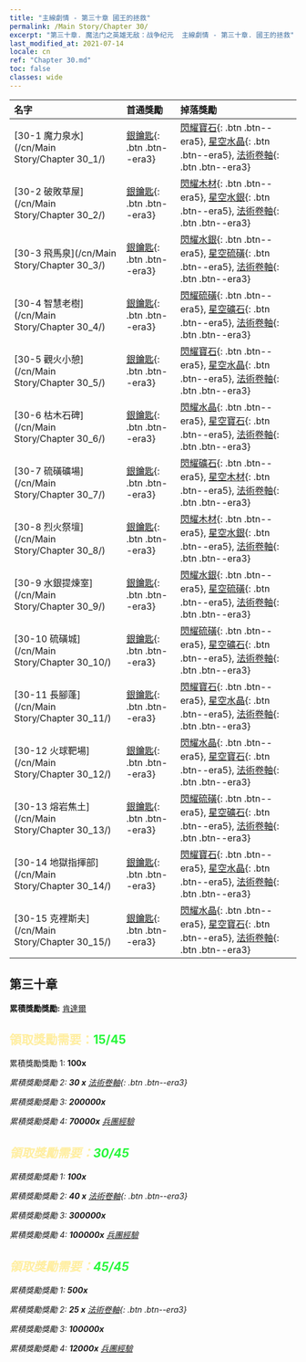 ```yaml
---
title: "主線劇情 - 第三十章 國王的拯救"
permalink: /Main Story/Chapter 30/
excerpt: "第三十章. 魔法门之英雄无敌：战争纪元  主線劇情 - 第三十章. 國王的拯救"
last_modified_at: 2021-07-14
locale: cn
ref: "Chapter 30.md"
toc: false
classes: wide
---
```


  | 名字 |  首通獎勵 | 掉落獎勵 |
  |:------------|:------------|:------------| 
  | [30-1 魔力泉水](/cn/Main Story/Chapter 30_1/) | [銀鑰匙](/cn/Items/con_693/){: .btn .btn--era3} | [閃耀寶石](/cn/Items/mat_100/){: .btn .btn--era5}, [星空水晶](/cn/Items/mat_94/){: .btn .btn--era5}, [法術卷軸](/cn/Items/con_694/){: .btn .btn--era3} |
  | [30-2 破敗草屋](/cn/Main Story/Chapter 30_2/) | [銀鑰匙](/cn/Items/con_693/){: .btn .btn--era3} | [閃耀木材](/cn/Items/mat_97/){: .btn .btn--era5}, [星空水銀](/cn/Items/mat_91/){: .btn .btn--era5}, [法術卷軸](/cn/Items/con_694/){: .btn .btn--era3} |
  | [30-3 飛馬泉](/cn/Main Story/Chapter 30_3/) | [銀鑰匙](/cn/Items/con_693/){: .btn .btn--era3} | [閃耀水銀](/cn/Items/mat_98/){: .btn .btn--era5}, [星空硫磺](/cn/Items/mat_92/){: .btn .btn--era5}, [法術卷軸](/cn/Items/con_694/){: .btn .btn--era3} |
  | [30-4 智慧老樹](/cn/Main Story/Chapter 30_4/) | [銀鑰匙](/cn/Items/con_693/){: .btn .btn--era3} | [閃耀硫磺](/cn/Items/mat_99/){: .btn .btn--era5}, [星空礦石](/cn/Items/mat_89/){: .btn .btn--era5}, [法術卷軸](/cn/Items/con_694/){: .btn .btn--era3} |
  | [30-5 觀火小憩](/cn/Main Story/Chapter 30_5/) | [銀鑰匙](/cn/Items/con_693/){: .btn .btn--era3} | [閃耀寶石](/cn/Items/mat_100/){: .btn .btn--era5}, [星空水晶](/cn/Items/mat_94/){: .btn .btn--era5}, [法術卷軸](/cn/Items/con_694/){: .btn .btn--era3} |
  | [30-6 枯木石碑](/cn/Main Story/Chapter 30_6/) | [銀鑰匙](/cn/Items/con_693/){: .btn .btn--era3} | [閃耀水晶](/cn/Items/mat_101/){: .btn .btn--era5}, [星空寶石](/cn/Items/mat_93/){: .btn .btn--era5}, [法術卷軸](/cn/Items/con_694/){: .btn .btn--era3} |
  | [30-7 硫磺礦場](/cn/Main Story/Chapter 30_7/) | [銀鑰匙](/cn/Items/con_693/){: .btn .btn--era3} | [閃耀礦石](/cn/Items/mat_96/){: .btn .btn--era5}, [星空木材](/cn/Items/mat_90/){: .btn .btn--era5}, [法術卷軸](/cn/Items/con_694/){: .btn .btn--era3} |
  | [30-8 烈火祭壇](/cn/Main Story/Chapter 30_8/) | [銀鑰匙](/cn/Items/con_693/){: .btn .btn--era3} | [閃耀木材](/cn/Items/mat_97/){: .btn .btn--era5}, [星空水銀](/cn/Items/mat_91/){: .btn .btn--era5}, [法術卷軸](/cn/Items/con_694/){: .btn .btn--era3} |
  | [30-9 水銀提煉室](/cn/Main Story/Chapter 30_9/) | [銀鑰匙](/cn/Items/con_693/){: .btn .btn--era3} | [閃耀水銀](/cn/Items/mat_98/){: .btn .btn--era5}, [星空硫磺](/cn/Items/mat_92/){: .btn .btn--era5}, [法術卷軸](/cn/Items/con_694/){: .btn .btn--era3} |
  | [30-10 硫磺城](/cn/Main Story/Chapter 30_10/) | [銀鑰匙](/cn/Items/con_693/){: .btn .btn--era3} | [閃耀硫磺](/cn/Items/mat_99/){: .btn .btn--era5}, [星空礦石](/cn/Items/mat_89/){: .btn .btn--era5}, [法術卷軸](/cn/Items/con_694/){: .btn .btn--era3} |
  | [30-11 長腳蓬](/cn/Main Story/Chapter 30_11/) | [銀鑰匙](/cn/Items/con_693/){: .btn .btn--era3} | [閃耀寶石](/cn/Items/mat_100/){: .btn .btn--era5}, [星空水晶](/cn/Items/mat_94/){: .btn .btn--era5}, [法術卷軸](/cn/Items/con_694/){: .btn .btn--era3} |
  | [30-12 火球靶場](/cn/Main Story/Chapter 30_12/) | [銀鑰匙](/cn/Items/con_693/){: .btn .btn--era3} | [閃耀水晶](/cn/Items/mat_101/){: .btn .btn--era5}, [星空寶石](/cn/Items/mat_93/){: .btn .btn--era5}, [法術卷軸](/cn/Items/con_694/){: .btn .btn--era3} |
  | [30-13 熔岩焦土](/cn/Main Story/Chapter 30_13/) | [銀鑰匙](/cn/Items/con_693/){: .btn .btn--era3} | [閃耀硫磺](/cn/Items/mat_99/){: .btn .btn--era5}, [星空礦石](/cn/Items/mat_89/){: .btn .btn--era5}, [法術卷軸](/cn/Items/con_694/){: .btn .btn--era3} |
  | [30-14 地獄指揮部](/cn/Main Story/Chapter 30_14/) | [銀鑰匙](/cn/Items/con_693/){: .btn .btn--era3} | [閃耀寶石](/cn/Items/mat_100/){: .btn .btn--era5}, [星空水晶](/cn/Items/mat_94/){: .btn .btn--era5}, [法術卷軸](/cn/Items/con_694/){: .btn .btn--era3} |
  | [30-15 克裡斯夫](/cn/Main Story/Chapter 30_15/) | [銀鑰匙](/cn/Items/con_693/){: .btn .btn--era3} | [閃耀水晶](/cn/Items/mat_101/){: .btn .btn--era5}, [星空寶石](/cn/Items/mat_93/){: .btn .btn--era5}, [法術卷軸](/cn/Items/con_694/){: .btn .btn--era3} |


##  第三十章

 **累積獎勵獎勵:** [肯達爾](/cn/heroes/Kendal/)



## <span style="color: #ffeea0">   領取獎勵需要：</span><span style="color: #27f73a">15/45</span>

 累積獎勵獎勵 1:  **100x** <i class="fas fa-gem"/>

 累積獎勵獎勵 2: **30 x** [法術卷軸](/cn/Items/con_694/){: .btn .btn--era3}

 累積獎勵獎勵 3:  **200000x** <i class="fas fa-coins"/>

 累積獎勵獎勵 4:  **70000x** [兵團經驗](/cn/Items/con_902/)



## <span style="color: #ffeea0">   領取獎勵需要：</span><span style="color: #27f73a">30/45</span>

 累積獎勵獎勵 1:  **100x** <i class="fas fa-gem"/>

 累積獎勵獎勵 2: **40 x** [法術卷軸](/cn/Items/con_694/){: .btn .btn--era3}

 累積獎勵獎勵 3:  **300000x** <i class="fas fa-coins"/>

 累積獎勵獎勵 4:  **100000x** [兵團經驗](/cn/Items/con_902/)



## <span style="color: #ffeea0">   領取獎勵需要：</span><span style="color: #27f73a">45/45</span>

 累積獎勵獎勵 1:  **500x** <i class="fas fa-gem"/>

 累積獎勵獎勵 2: **25 x** [法術卷軸](/cn/Items/con_694/){: .btn .btn--era3}

 累積獎勵獎勵 3:  **100000x** <i class="fas fa-coins"/>

 累積獎勵獎勵 4:  **12000x** [兵團經驗](/cn/Items/con_902/)

